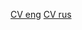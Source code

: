 <a href="https://angietune.github.io/CV/cv_eng.pdf" target="_blank">CV eng</a>
<a href="https://angietune.github.io/CV/cv_rus.pdf" target="_blank">CV rus</a>
